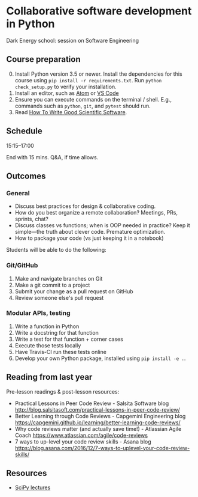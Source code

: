 # Collaborative software development in Python

Dark Energy school: session on Software Engineering

## Course preparation

0. Install Python version 3.5 or newer. Install the dependencies for
   this course using `pip install -r requirements.txt`.  Run `python
   check_setup.py` to verify your installation.
1. Install an editor, such as [Atom](https://atom.io/)
   or [VS Code](https://code.visualstudio.com/)
2. Ensure you can execute commands on the terminal / shell.  E.g.,
   commands such as `python`, `git`, and `pytest` should run.
3. Read [How To Write Good Scientific Software](https://confluence.slac.stanford.edu/download/attachments/240262679/good-scientific-software-notes.pdf?version=1&modificationDate=1550801976000&api=v2).

## Schedule

15:15–17:00

End with 15 mins. Q&A, if time allows.

## Outcomes

### General

- Discuss best practices for design & collaborative coding.
- How do you best organize a remote collaboration?  Meetings, PRs,
  sprints, chat?
- Discuss classes vs functions; when is OOP needed in practice?  Keep
  it simple—the truth about clever code.  Premature optimization.
- How to package your code (vs just keeping it in a notebook)

Students will be able to do the following:

### Git/GitHub

1. Make and navigate branches on Git
2. Make a git commit to a project
3. Submit your change as a pull request on GitHub
4. Review someone else's pull request

### Modular APIs, testing

1. Write a function in Python
2. Write a docstring for that function
3. Write a test for that function + corner cases
4. Execute those tests locally
5. Have Travis-CI run these tests online
6. Develop your own Python package, installed using
   `pip install -e .`.

## Reading from last year

Pre-lesson readings & post-lesson resources:

  - Practical Lessons in Peer Code Review - Salsita Software blog http://blog.salsitasoft.com/practical-lessons-in-peer-code-review/
  - Better Learning through Code Reviews - Capgemini Engineering blog https://capgemini.github.io/learning/better-learning-code-reviews/
  - Why code reviews matter (and actually save time!) - Atlassian Agile Coach https://www.atlassian.com/agile/code-reviews
  - 7 ways to up-level your code review skills - Asana blog https://blog.asana.com/2016/12/7-ways-to-uplevel-your-code-review-skills/

## Resources

- [SciPy lectures](http://scipy-lectures.org/)
